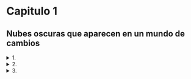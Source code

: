 # Capitulo 1
## Nubes oscuras que aparecen en un mundo de cambios

<details>
<summary>1.</summary>
"Dale también mis saludos al Lord Raikage".
El vasto océano estaba cubierto por una niebla blanca. No era especialmente buena para la visibilidad, pero las mujeres estaban acostumbradas a la niebla; veían bastante bien, incluso en estas condiciones.
Encerrada por los cuatro costados por el océano, La Tierra del Agua, una de las tierras conocidas como las cinco grandes naciones ninja, era también el hogar de la aldea de Kirigakure. Los días en que Kirigakure era conocida como la Aldea de la Niebla Sangrienta y el origen de Akatsuki quedaron en un pasado lejano. Yagura, el Cuarto Mizukage, se había ensuciado las manos con todo tipo de maldades, pero el genjutsu que se le había aplicado había sido liberado por el byakugan del difunto Ao, y con la asunción del cargo de Quinto Mizukage por parte de Terumi Mei, la situación en Kirigakure mejoraba constantemente.
Y entonces, la Cuarta Gran Guerra Ninja cambió el mundo por completo. Las cinco grandes tierras ninja, en constante disputa, habían unido sus manos y superado juntas las terribles batallas, convirtiéndose en camaradas de guerra. Incluso después de la Gran Guerra, habían trabajado juntos para superar las dificultades que surgieron para el bien del mundo. Muchas vidas habían sido sacrificadas en la guerra, y los que sobrevivieron vivieron con gran tristeza, pero las cosas ganadas también fueron grandes.
"¡Por favor, sean minuciosos en sus deberes en el entrenamiento conjunto entre Kirigakure y Kumogakure!" Chojuro —portando la gran espada gemela Hiramekarei que era la prueba de que era uno de los Siete Espadachines Ninja— llamó a los ninjas que se preparaban para zarpar.
El oleaje golpeaba el puerto. Un barco lo suficientemente grande como para transportar a un centenar de personas estaba amarrado allí, en este lugar crítico para la Tierra del Agua, rodeado por el mar como estaba el país.
Algunas personas se han quejado de la decisión de entrenar junto con otro pueblo, pero el sentimiento de amistad era bastante fuerte. El hecho de que tuvieran intercambios así con otras tierras se debía en gran parte a Uzumaki Naruto y a las muchas cosas increíbles que había logrado durante la Cuarta Gran Guerra Ninja. Su esperanza era que los ninjas se unieran para crear un mundo sin guerras.
"Este tipo de experiencias también serán buenas para el futuro de Kirigakure", comentó la Mizukage al jefe de escuadrón a cargo del grupo de entrenamiento conjunto.
"¡Sí, señora! Seremos audaces. Hecho para esta misión, ¡construiremos una base para la amistad con otras naciones!" El jefe de escuadrón respondió con sinceridad a esta esperanza de la Mizukage.
Pero ella reaccionó con un grito ahogado. "¡¿Vieja solterona?!"
Ignorando por completo el estado de alteración de la Mizukage, Chojuro le dijo al jefe de escuadrón: "El Lord Raikage es duro con él mismo y con los demás a veces. Pero es un hombre firme y valiente. Lo da todo en todo lo que hace. Además, en esta época del año, suelen llegar potentes tifones desde las islas vecinas al País del Agua, así que, por favor, no os precipitéis. Esté atento a ellos".
"¡Ja, ja! ¿Así que ahora te preocupas por los demás, hm, Chojuro? Es mejor que te dediques a pastorear gatos".
Vieja solterona, dura consigo misma y con los demás a veces... ¡¿Deshacerse de ella?!
Mientras Chojuro y los demás charlaban alegremente, la mirada de la Mizukage se volvió sombría, y un aura ominosa se levantó a su alrededor.
Al notar su silencio, Chojuro ladeó la cabeza con curiosidad y la miró. "Señora Mizukage, ¿le ocurre algo?".
Ella exhaló una larga bocanada de aire y se recompuso de sus nervios dispersos.
"Acabo de recordar cosas con Ao... Si él estuviera aquí..."
"Oh, Ao... Ojalá pudiera verme ahora también". Al parecer, Chojuro había interpretado su declaración como que quería presumir ante Ao del Chojuro ya crecido.
En lugar de corregirle, la Mizukage sonrió y acercó sus conversaciones con un "Verdaderamente".
"¡Muy bien, entonces! ¡Partimos!" llamó un ninja del barco, ahora que todos los miembros estaban a bordo; el barco abandonó lentamente el puerto.
"Las cinco grandes naciones se odiaban tanto, y ahora podemos unirnos así", murmuró Chojuro profundamente emocionado, mientras lo veían alejarse entre la niebla del mar. "Es simplemente increíble, ¿verdad?".
"Sí, realmente lo es". La Mizukage sintió algo más que esto, que cómo Chojuro dejó la transformación de este mundo cambiante a su manera. Ella era una de las shinobi que había vivido los días oscuros de Kirigakure. Había luchado, empapada en la sangre de los demás, en su propia sangre, por el bien de la aldea.
En aquella época, si se determinaba que un ninja era una carga, simplemente se le echaba a los lobos. En efecto, había sido una época en la que se sospechaba de todo, en la que se había perdido de vista para qué se vivía, en qué se creía, como si se hubiera estado en una espesa niebla. De ese ambiente habían surgido, entre otros, Momochi Zabuza, temido como un demonio; Haku, del clan Yuki, jugado por el triste destino del kekkei genkai; y Hoshigaki Kisame, que cargaba solo con la oscuridad de Kirigakure —los llamados ninjas "malvados". Sin embargo, como ninja de la misma aldea, de la misma época, la Mizukage tenía en secreto sentimientos complicados al llamarlos malvados.
Con la disminución de las tensiones entre las cinco grandes naciones y, por tanto, cada vez menos batallas, este mundo, antes centrado en la lucha, estaba cambiando desde sus cimientos.
Lo que significaba que tanto los ninjas como los ciudadanos medios también debían cambiar para adaptarse a estos nuevos tiempos. Pero no todos podían aceptarlo. Inevitablemente iba a haber gente que rechazara y despreciara la idea de este cambio, que intentara destruir este nuevo mundo.
En su lucha por deshacer la herencia negativa dejada por la anterior Mizukage y la propia historia de Kirigakure, la actual Mizukage, Mei, se encontraba con todo tipo de dificultades, por lo que sabía. El cambio no era algo sencillo.
El barco que se dirigía al País del Rayo se había convertido en una sombra en la distancia en un abrir y cerrar de ojos. La Mizukage forzó la vista para seguir la brumosa nave que desaparecía en la blanca niebla.

"Se ha nublado de repente".
La ninja de Kirigakure que vigilaba en la cubierta del barco miró al cielo. Había pasado un día desde que el barco partió del puerto del País del Agua hacia el País del Rayo. Después de atravesar la niebla blanca, habían sido bendecidos con buen tiempo, pero de repente, empezaron a acumularse nubes negras sobre ellos. El viento sopló contra sus mejillas, y el rostro tranquilo del océano comenzó a cambiar.
"Puede que se avecine una tormenta". La ninja vigilante dio un paso para ir a informar a la gente de dentro. Pero, de alguna manera, sintió que la miraban. Inconscientemente, se giró en esa dirección y vio una pequeña embarcación en el océano, en los descansos entre las olas. "¿Un barco de pesca?".
A bordo de la embarcación había varias personas vestidas como pescadores con impermeables de paja y sombreros de 'amigasa' tejidos. Pero había muchas islas de todos los tamaños en esta zona, y no pocos de sus habitantes se ganaban la vida pescando. No había necesidad de preocuparse especialmente. O eso pensaba ella, pero el barco se dirigía poco a poco hacia ellos.
"¡Oye! ¡Nos vas a golpear!", gritó en señal de advertencia, pero el barco no mostraba ningún signo de detenerse. "¡Oye!" La ninja de guardia se apartó del barco, agarró su protector de frente con el escudo de Kirigakure y lo levantó. Tal vez se desprendía de ello un alarde de que eran ninjas de Kirigakure, una arrogancia inconsciente de que los pescadores como ellos no podían hacer nada al respecto.
Una de las personas de la barca se levantó. Con el sombrero tejido profundamente sobre sus ojos. Los dedos agarrando el borde, levantándolo lentamente. La barbilla oculta, la boca, la nariz se revelaron, y entonces...
En el momento en que vio los ojos, la ninja de guardia se cayó.
"¡H—hey! ¡¿Qué pasa?!" Los ojos de los demás ninjas de la cubierta se abrieron de par en par al ver a su camarada caer repentinamente a la cubierta después de llamar a la pequeña embarcación que tenían delante. Pero antes de que ninguno de ellos pudiera correr a su lado, percibieron un aura anormal.
"¡¿Qu-Quién está ahí?!" La misteriosa persona, con el rostro cubierto por el sombrero tejido, se posó sin hacer ruido, sola, en la cubierta del barco. Por su forma de comportarse, no había duda de que se trataba de un ninja.
Al oír la conmoción, el jefe del escuadrón se acercó corriendo.
"¡Agárrenlos!"
Los ninjas de Kirigakure empezaron a tejer señales para capturar y eliminar al intruso. Estaban en el agua; dado el número de usuarios del Estilo Agua en Kirigakure, deberían haber tenido la ventaja.
Sin embargo, el intruso volvió a levantar tranquilamente el borde del sombrero.
"¡¡Qué—!!"
Jóvenes ninjas con un futuro prometedor, veteranos shinobi que habían vivido la época conocida como la Aldea de la Niebla Sangrienta y habían sobrevivido a la Cuarta Gran Guerra Ninja, todos ellos se derrumbaron en el acto, incapaces de hacer nada contra este único oponente ninja.

"Llegan tarde".
Los ninjas de Kumogakure refunfuñaron, esperando bajo la llovizna para recibir a los ninjas de Kirigakure en el puerto del País de la Luz. La hora de llegada prevista había pasado hace tiempo, y no había llegado ningún mensaje que dijera que el barco llegaría tarde.
"El Lord Raikage va a perder la cabeza si se retrasan demasiado".
Su directo y corto Raikage. Si lo hacían esperar demasiado, estallaría en cólera; bien podría hacer caer el rayo de su nombre sobre ellos.
"Tal vez el clima no esté funcionando con ellos. Al fin y al cabo, no hay ningún lugar en el océano donde resguardarse de la lluvia".
"Pero al menos podrían enviar un halcón mensajero desde el barco, ¿no? También sería más fácil para nosotros informar a las alturas, si enviaran una pequeña nota diciendo que llegan tarde".
"Es cierto, pero...".
El viento rozaba las mejillas del ninja de Kumogakure, cada vez más mojado. Tras considerar de nuevo la posibilidad de que su llegada se retrasara aún más, decidieron enviar un mensajero a Kumogakure.
"Eh, espera. ¿Es eso de ahí?".
Por fin ha aparecido un barco en el horizonte.
"Así que por fin aparecen, ¿eh?".
El barco llevaba la marca de Kirigakure; era claramente el que estaban esperando.
"Está muy tranquilo, ¿eh?".
No había nadie en la cubierta; no podían ver a ningún ninja de Kirigakure. Tal vez se habían metido en el camarote para evitar la lluvia.
A medida que el barco se acercaba, el viento y la lluvia se hacían más intensos. Casi como si trajera algo siniestro.
"¡Bienvenidos a la Tierra del Rayo!", gritó el representante de Kumogakure, cuando el barco llegó a la orilla.
No hubo respuesta desde el interior. Pensando que esto era sospechoso, los ninjas de Kumogakure se miraron entre sí.
"¡Bienvenidos!", gritó de nuevo, con la voz tensa.
Finalmente, alguien apareció desde el interior del barco. Un ninja que llevaba un sombrero tejido. Este ninja miró al representante que había llamado para dar la bienvenida al barco.
"...Oh..." El representante se tambaleó y luego se desplomó sobre el puerto resbaladizo por la lluvia.
"¡¿Qu-Qué ocurre?!". Los ninjas de Kumogakure estaban desconcertados por este repentino acontecimiento.
El ninja del sombrero bajó de un salto del barco y arrojó el sombrero, revelando lo que había estado oculto bajo él.
"¡¿Es-Esos ojos?!"
Los ojos carmesí brillaban inquietantemente bajo la lluvia. Ni uno solo de los ninjas de Kumogakure se libró de quedar atrapado en su brillo.
"Mierda, jutsu ocular..."
Nada más ver ese brillo rojo, los ninjas de Kumogakure perdieron todas sus fuerzas y cayeron al suelo.
"Eso fue maravilloso". Los compañeros de Ojos Rojos bajaron de un salto de la nave tras ver cómo se desarrollaba la escena.
"Metedlos en la nave", ordenó Ojos Rojos, y los demás ninjas asintieron.
Los ninjas de Kirigakure ya estaban dentro del barco, gordos de espaldas, sin mover ni un músculo.
Mientras los demás arrastraban a los shinobi de Kumogakure, Ojos Rojos recogió el sombrero tejido y se lo volvió a poner. El tiempo se volvía cada vez más duro, y las nubes negras, agitadas por el viento, se retorcían como una serpiente gigante.
"¡Los tenemos a todos!", gritó un ninja, y Ojos Rojos saltó de nuevo al barco.
Un rayo atravesó un cielo que retumbaba con truenos.
"Lo teñiremos todo de rojo".
No permitiré esta paz.
</details>

<details>
<summary>2.</summary>
El bosque era espeso. La hiedra se enroscaba alrededor de los gruesos troncos, hasta las raíces de los árboles musgosos, borrando la frontera entre el árbol y la tierra. Este árbol en particular, que extendía sus ramas hacia el cielo, buscando la luz del sol, tenía cientos de años. Pero más allá había jóvenes brotes que aún no habían crecido.
Alguien miraba todo desde arriba. El ojo izquierdo, que apenas asomaba entre el pelo que colgaba de su cara, era el Rinnegan supremo. A primera vista, el derecho parecía un ojo normal, pero albergaba el Sharingan, el kekkei genkai del clan Uchiha. El nombre del hombre era Uchiha Sasuke.
En la cima del enorme árbol, Sasuke contemplaba la vista en todas las direcciones. Había superado la Cuarta Gran Guerra Ninja y había vuelto a ser un shinobi de Konoha.
Sin embargo, en lugar de decir en la aldea, había emprendido un viaje.
Quiero saber cómo es este mundo ninja, —cómo me parece el mundo ahora.
Había estado viajando durante varios años, y había visto cosas que probablemente no habría notado cuando estaba sumido en la oscuridad. También había habido momentos en los que recordaba con dulzura el pasado del que había intentado liberarse. Hubo momentos en los que recordó a sus amigos. Vio con sus propios ojos las cicatrices de la guerra; tocó la tristeza de la gente, y sintió la inutilidad de la venganza.
En el pasado, Sasuke había soportado el dolor y el sufrimiento de que le arrebataran su familia y su clan con la poderosa medicina de la venganza. Pero en la profundidad de esa oscuridad, se había confundido sobre el camino a seguir. Había perdido de vista lo que era importante. Había tardado mucho tiempo en ser capaz de entender y aceptar eso, pero Sasuke lo sentía realmente ahora.
También sintió los cambios en el mundo. Los cinco Kage habían actuado para hacer desaparecer las grandes guerras y mantener la paz y el orden. Antes, el poder de los ninja se utilizaba para proteger a sus propios países, y para invadir y atacar a otras naciones. Ahora, se utilizaba para desarrollar equipos que no requerían chakra para transmitir información al instante, para mantener instalaciones médicas, para comunicarse activamente con otras naciones y para mejorar los sistemas de distribución, entre otras cosas. El mundo estaba entrando en una nueva era de crecimiento.
Por eso no podía pasar por alto un asunto en particular.
Otsutsuki Kaguya.
La mujer que había tomado en su boca el fruto del Árbol Divino —que se decía prohibido— ganó chakra, y trajo la calma a un mundo turbulento. Pero había sido consumida por el inmenso poder, y tras un tiempo en el que se desbocó, sus propios hijos, Hamura y Hagoromo, la habían sellado.
La mismísima Kaguya había vuelto a este mundo, y Sasuke, junto con sus compañeros del Equipo 7 y Uchiha Obito, la había sellado una vez más. Una vez que la amenaza que había sacudido al mundo había pasado, la gente se regocijó, pero algo en ello molestó a Sasuke.
Gracias a las maniobras secretas de Zetsu Negro para traerla de vuelta, Kaguya vinculó a las personas sobre las que lanzó el Tsukiyomi Infinito a las raíces del Árbol Divino, transformándolas durante muchos años en sus soldados personales. El resultado final fue el ejército de Zetsu Blanco.
Anteriormente conocida como la Diosa Conejo, Kaguya cambió de alguna manera después de haber liberado al mundo del conflicto, por lo que la gente conectada al Árbol Divino también vino después de la paz que ella trajo. ¿Por qué, en un mundo en el que se suponía que la lucha había terminado, había necesidad de utilizar el Tsukiyomi Infinito en la gente y convertirla en soldados? Para jugar cruelmente con los que tenían poder, para controlar a los seres humanos con el miedo; se le ocurrieron varias razones, pero Sasuke no veía una respuesta clara.
Perseguía los rastros que había dejado Kaguya para despejar sus dudas, pero su oponente era el progenitor del chakra. Puede que Sasuke tuviera el Rinnegan, pero seguir su rastro no era nada fácil.
"¿Mm?" Sintiendo un aura, miró hacia el suroeste.
Cuando entrecerró los ojos, pudo ver algo que volaba en su dirección. A primera vista, era un pequeño pájaro que agitaba sus alas, pero en ese pájaro no circulaba sangre, sino tinta y texto que cobraba vida gracias al chakra.
Sasuke sacó rápidamente un pergamino, y el pájaro voló hacia él como si le hubieran llamado. El Arte de la Imitación de Bestias de Konoha del ninja Sai.
La figura del pájaro desapareció, y en su lugar se extendió un texto en el pergamino abierto.
Pensando que necesitaba tener una visión más diversa del mundo para conocer a Kaguya, Sasuke había empezado recientemente a comunicarse deliberadamente con Konoha con más frecuencia, pidiéndoles que le enviaran información sobre el estado de la aldea y del mundo.
Dirigió su mirada a las palabras de la página, pensando que se trataba de una de esas misivas, pero su ceño se frunció ante el contenido.
"Esto..."
Era un mensaje del actual Hokage, Hatake Kakashi.
Al parecer, un gran número de ninjas de Kirigakure y Kumogakure ha desaparecido repentinamente. No había señales de lucha, y la información era limitada, por lo que el Hokage le pedía que se pusiera en contacto con Konoha si encontraba algo sospechoso que pudiera estar relacionado con el incidente.
"¿Más de un centenar de ninjas desaparecen de repente?"
Si había una persona detrás, era posible que fuera un usuario de genjutsu. En ese caso, lo mejor sería que Sasuke, con su jutsu ocular superior, respondiera. Si usaba el Sharingan, podría ser capaz de ver lo que otros ninjas no podían.
En la cima del árbol al que se había subido para comprobar su dirección, Sasuke miró una vez más a su alrededor con esos ojos. Varias nubes de humo blanco se elevaban en el aire más allá del bosque en el que estaba encaramado. Sin embargo, no era de los incendios. Era vapor. Estaba así de cerca de Yugakure, una aldea en la que brotaban manantiales de agua caliente de la tierra, a menudo utilizados como balneario. Estaba en la Tierra del Vapor, que no estaba lejos de la Tierra del Rayo, y los barcos siempre partían de allí hacia la Tierra del Agua.
"Tal vez me dirija a la Tierra del Rayo, entonces". Dado que podía llegar a ella por una ruta terrestre, Sasuke puso primero su mirada en el País del Rayo, y se dejó caer en el bosque.

Hasta que, en torno a la puesta de sol, Sasuke avanzó en silencio, sin descansar, corriendo a través de un matorral de bambú. Era difícil saltar a través del flexible y elástico bambú como lo hacía con los árboles. Mientras se movía por un terreno plagado de hojas de bambú para salir rápidamente de la arboleda, Sasuke pensó en la situación.
Todavía estaba en el País del Vapor. Quería estar en la vecina Tierra de la Escarcha para cuando cambiara la fecha, y luego en la Tierra del Rayo y la aldea de Kumogakure al día siguiente.
De repente, un pequeño asentamiento apareció en su campo de visión. Era el tipo de aldea rural que se vería en cualquier lugar, pero inconscientemente se detuvo.
No había ni una sola luz en el pueblo.
Aunque el sol se había puesto, era demasiado pronto para que todos se hubieran ido a dormir. Además, acababa de enterarse de la desaparición de un gran número de ninjas.
Sasuke cerró los ojos un momento y concentró su poder en el ojo derecho. Cuando abrió los párpados, el ojo se tiñó de rojo, con tres marcas 'tomoe' visibles en él. Saringan.
Miró la aldea con ese ojo. En efecto, había gente dentro de las casas, que aprovechaban ampliamente el bambú circundante en su construcción. Pero todos ellos estaban como conteniendo la respiración. Casi como si tuvieran miedo de algo.
Con la curiosidad despertada, Sasuke dio un paso hacia la aldea.
"¡Así que te muestras! ¡Has caído Trueno Oscuro!"
Alguien saltó con mucha fuerza de debajo de las hojas de bambú.
Sasuke miró en esa dirección para encontrar a un anciano calvo, todo piel y huesos, que cargaba contra él, con una lanza de bambú en la mano. Sus movimientos no eran rápidos, y no era fuerte; parecía ser una persona normal sin ninguna relación con las artes ninja.
Sasuke saltó hacia atrás y esquivó ligeramente. Pero en el lugar donde aterrizó, sintió chakra detrás de él.
"Liberación de agua: ¡Barrera de lluvia!" La voz aguda de una joven sonó, y un sinnúmero de pequeñas bolitas de agua, como el azúcar glas de un pastel dulce, volaron hacia él.
Sasuke hizo señales, tomó aire y se llevó un dedo a la boca. "Estilo Fuego: ¡Técnica de la Gran Bola de Fuego!"
El Estilo Fuego era la especialidad de los Uchihas. Las llamas que liberó envolvieron las bolitas de agua de su oponente, evaporándolas al instante.
"¡¿Qué?! ¡¿El Estilo Agua puede ser hecho por el Estilo Fuego?!" gritó su oponente, al ver que su propia técnica desaparecía sin llegar a tocar a Sasuke. Miró hacia allí y vio a una chica bajita con cara de niña de pie.
"¡Chino, vuelve!" Ahora apareció un hombre musculoso, como para empujar a la niña "Chino" hacia atrás. Con el kunai preparado, se lo lanzó a Sasuke, con la punta apuntando directamente a su corazón.
Se clavó en el bambú detrás de él. ¡Rrrrrip! La hierba de gran tamaño explotó hacia atrás.
"El viento está cambiando la naturaleza, ¿no?" Sasuke observó. El kunai, envuelto en chakra de viento, había expandido el aire dentro del nodo del bambú y lo había roto.
"¡Eh! Jóvenes, ¡¿en qué andáis?! Date prisa y derríbalo!", gritó el anciano.
"¡¿Qué?! ¡Nadie me dijo que era tan fuerte!" Chino frunció el ceño y miró fijamente a Sasuke. Y entonces jadeó y le señaló el ojo. "¡No! ¡De ninguna manera! ¡Mira, Nowaki! Ese ojo... ¡el Saringan!"
Una mirada de sorpresa se levantó en el rostro del hombre grande, quien aparentemente era Nowaki. "¿Es eso real?"
¡Escuchad, mocosos sin carácter! Si os ponéis así, ¡lo haré yo! ¡Trueno Oscuro, me vengaré de mi hija!" Agarrando su lanza de bambú, el anciano cargó una vez más.
Sasuke no tuvo la oportunidad de preguntar siquiera qué estaba pasando; en cualquier caso, no tenía otra opción. "¡Hah!" Exhaló un fuerte aliento, y tomó su espada en la mano.
"¡Muereeeeeee!" El anciano empujó la lanza de bambú hacia delante.
Sasuke cortó fácilmente el extremo de la misma. Con una velocidad increíble, cortó la lanza en finas rondas hasta la mano del anciano, antes de llevar la punta de su espada hasta la tráquea del anciano. Sasuke presionó la hoja contra su garganta, como para que notara la sensación de frío de la espada.
"Ee, eeep". El bambú, cortado en una sola articulación, cayó de la mano del anciano. Gotas de sudor aparecieron en su piel seca y cayeron al suelo.
"¡Ah, ah e—espera, hermano! ¡Jefe! ¡Guapo! ¡Varonil! ¡No mates al viejo!" Presa del pánico, Chino se acercó a Sasuke como para calmarlo.
Al no responder a esto, Sasuke le dijo al viejo: "Tienes la peor idea".
"Ja, ja...".
"No conozco a este Trueno Oscuro".
"Eee, eee..." Las palabras de Sasuke no parecían llegar a los oídos del anciano, que seguía respirando con dificultad, temblando de miedo.
Así no llegarían a ninguna parte.
Sasuke alejó la hoja de su espada lo más mínimo de la garganta del anciano. "No soy Trueno Oscuro".
"¿Qué?"
"Es la primera vez que escucho ese nombre". Sasuke bajó su espada, y el anciano se derrumbó de rodillas en el acto.
Mientras tanto, Chino y Nowaki se miraron.
"¡Iou! ¡Dice que es un error!" gritó Chino.
Pero el viejo de Iou gimió: "¡Cállate! ¡Este no es el momento para eso! Mi corazón, ¡ah! ¡Me dueeeele el corazón!" Liberado del terror a la muerte, el cuerpo de Iou respondió con intensas palpitaciones. Apretó una mano contra su pecho y aspiró aire desesperadamente.
"Lo siento. Fue un terrible error el que cometimos".
A diferencia de Iou, Nowaki parecía sinceramente arrepentido.
"Aunque siento que hubiéramos sido nosotros los que hubiéramos muerto si la lucha continuaba, lo siento", añadió Chino, dando una palmada con ambas manos en un gesto de contrición. "¡Vamos, Iou!".
¡Pide perdón tú también!
Aún en el suelo, Iou volvió la cara. "¡Hmph! ¡La culpa es suya por venir a través de Takeno en un momento como éste!", maldijo.
"¡Oooh, maldito viejo!"
"¡¿Qué has dicho?!" Espoleado por las palabras de Chino, Iou trató de levantarse, pero rápidamente volvió a sentarse con fuerza. Al parecer, también se había echado la espalda. Golpeó el suelo con rabia. "¡Ngh! ¡Y yo que creía que hoy íbamos a arreglar las cosas con la banda del Trueno Oscuro!".
"¿Exactamente qué es esa banda del Trueno Oscuro?" Iou había dicho que iba a vengarse de su hija. No había duda de que algo estaba pasando aquí.
"Um, esa historia es larga. ...Iou, vamos a casa por ahora. Tenemos que explicarle las cosas al hombre de aquí".
Como un niño obstinado, Iou volvió la cara. Chino refunfuñó un exasperado "Vamossssss", y luego le hizo una señal a Nowaki con los ojos.
"Vamos a volver ahora, Iou". Nowaki levantó a Iou del suelo.
"¡Hngh!", gritó el anciano.
Nowaki comenzó a caminar hacia la aldea, y Chino la siguió, con las manos unidas detrás de la cabeza. Sasuke les miraba a la espalda; Chino le devolvía la mirada para instarle a seguir. "¡Deprisa!"
"Esto parece que va a ser una molestia", murmuró Sasuke mientras se movía para seguir a los tres. Pero entonces sintió que le miraban y se giró.
Sasuke observó la escena, pero sólo había el bosque de bambú que se extendía ante sus ojos. Estaba tranquilo, no había señales de ninguna bestia.
"Hermano, ¿qué ocurre?" gritó Chino, preocupado.
Sasuke observó la espesura de bambú una vez más antes de seguirla.

Lo llevaron a la casa de Iou. Al parecer, Iou era el alcalde de este Takeno, y su casa era notablemente grande. Dentro había todo tipo de artículos hechos de bambú, desde accesorios de uso cotidiano hasta juguetes para niños.
"Así que, al parecer, Takeno vende estas artesanías de bambú para ganarse la vida". Chino le mostró a Sasuke las cestas de mimbre de bambú, los pinchos y las cañas de pescar, entre otros artículos que había a un lado.
"¡No vayas a tocar las cosas!" Iou le arrebató un pincho con un gruñido, pero Chino no se inmutó lo más mínimo; cogió una libélula de bambú y la hizo volar por la habitación. Por desgracia, parecía que iba a aterrizar encima de la cabeza de Sasuke, pero la atrapó antes de que lo hiciera, y la sostuvo frente a él.
"Supongo que venden todo esto en Yugakure. Allí hay muchos turistas", señaló Chino. "Pero los precios son muy bajos, así que apenas ganan nada con ellos".
"¡Silencio, tú!" rugió Iou al instante.
Yugakure era la rara aldea ninja que también era un destino turístico. Y a juzgar por las cestas apiladas y el gran número de pinchos en la zona de trabajo, parecía que sí había demanda de los artículos, pero al parecer la vida seguía siendo dura en esta aldea.
"En realidad, Nowaki y yo actuamos en Yugakure un poco antes".
"¿Actuar?" Sasuke enarcó una ceja.
"Somos unos shinobis de poca monta, artistas ambulantes. Hicimos un poco de dinero en esa ciudad onsen. Allí sí que se puede limpiar en entretenimiento". Chino exhaló, y las burbujas de jabón aparecieron, una tras otra. Para un shinobi, no era un gran truco, pero probablemente fue bien recibido por la gente común.
"Entonces, nos dirigíamos a otra zona cuando pasamos por Takeno, ¿vale? Nos detuvimos en la tienda para comprar comida, y este anciano se aferró a nosotros. Nos rogó que le ayudáramos a vengarse, y luego lloró sobre nosotros".
Por fin estaban entrando en materia. Como si estuviera obligado por la historia de Chino, Iou gritó: "¡Todo es por culpa de Trueno Oscuro! Son una organización malvada, desalmada y sin corazón. Vienen a por aldeas pequeñas y las saquean. Matan a la gente por deporte. Hace unos meses, vinieron a por el pueblo en el que se casó mi hija... ¡y mataron a todos!".
Así que por eso hablaba de venganza.
Tal vez recordando a su hija, las lágrimas brotaron en los ojos de Iou. "No fuimos bendecidos con hijos, y después de envejecer, por fin, ¡mi dulce niña! Se casó la primavera pasada. ¡Iba a tener un bebé pronto!".
Aparentemente incapaz de expresar sus sentimientos con palabras, Iou apretó los dientes como si intentara contener las lágrimas.
"Dijo que habían matado a su hija y que su mujer había enfermado por el impacto y había muerto", terminó Chino.
La tragedia engendra la tragedia, y ahora sólo quedaba Iou. Era una situación terrible; no era de extrañar que se viera impulsado a la venganza.
Habiendo escuchado en silencio hasta ahora, Nowaki miró con lástima a Iou. "Al parecer, la gente de esta zona teme a este Trueno Oscuro y vive su vida con temor. Mira las ventanas".
Cuando Sasuke hizo lo que se le había ordenado, vio que de las ventanas colgaban cortinas opacas para que no se filtrara la luz. Los habitantes de las otras casas probablemente tenían la misma configuración.
Así que por eso habían estado al acecho, e intentaron acabar con el grupo de Trueno Oscuro.
"¡Ahora, tú! Eres fuerte, ¿verdad? ¡Por favor! ¡Ayúdame!" Iou se limpió toscamente los ojos con el dorso de la mano mientras pedía ayuda a Sasuke, casi lanzándose hacia delante.
"¿Qué? ¿No es eso demasiado egoísta?" Chino sonaba exasperado.
"¡Cállate!" Le rugió Iou, y siguió sin pausa. "¡Me disculpo por lo de antes!" Bajó la cabeza en una profunda reverencia, y luego no se movió para volver a subirla. ¿Pensaba seguir haciendo la reverencia hasta que Sasuke dijera que sí?
Incapaz de quedarse de brazos cruzados, Nowaki bajó la voz y dijo: "No estoy con Iou ni nada por el estilo, pero, al parecer, el líder de este grupo del Trueno Oscuro está diciendo que su maestro es Uchiha Sasuke. Y lo está transmitiendo al mundo".
"¿Qué ha dicho?" Sasuke arrugó inconscientemente la frente ante la repentina aparición de su propio nombre en la conversación.
"Eres tú, ¿verdad? Uchiha Sasuke. Supongo que realmente te admira o algo así".
A diferencia de Iou, Chino y Nowaki entendían de ninjas. Y eran artistas ambulantes. Tenían información mientras viajaban por el mundo. Precisamente por eso, habían adivinado enseguida quién era, una vez que vieron su Sharingan.
Sasuke nunca había oído que nadie se llamara Trueno Oscuro. Naturalmente, le molestaba que alguien utilizara su nombre como le viniera en gana, pero más que eso, el hecho de que la gente que hacía el mal en el mundo lo respetara abiertamente, disparó una sombra de pesadumbre en su corazón. La sombra era oscura y pesada.
"Eso es todo, entonces", murmuró Sasuke, lentamente. Ahora que su nombre había salido a relucir, no podía decir que no tenía nada que ver con él.
Y era un hecho que el grupo del Trueno Oscuro era violento, con muchas víctimas, y esta aldea estaba expuesta a ese terror.
La desaparición de un gran número de ninjas también le preocupaba, pero no podía alejarse exactamente de esta aldea. La razón por la que Sasuke estaba en este viaje era también para expiar al mundo, después de todo.
"¿Eh? ¿Vas a ayudar?" Al parecer, Chino no creía que Sasuke fuera a ayudarles. Lo miró con los ojos muy abiertos. "Me imaginé que dirías 'no es mi problema', o 'arregladlo vosotros mismos', y luego darías la vuelta a la mesa antes de irte".
En primer lugar, él nunca voltearía una mesa, pero el antiguo Sasuke probablemente sí habría dicho eso. Para empezar, el antiguo él habría pasado rápidamente por esta aldea, y se habría dirigido directamente al País del Rayo.
"¡Así que lo harás! ¡Eres el hombre que creí que eras!" Iou levantó la cabeza y una amplia sonrisa se dibujó en su rostro. El cambio en su actitud fue un latigazo.
Ver a Iou así me hizo recordar a otra persona. Tazuna, el constructor de puentes del País de las Olas. Tazuna había luchado contra varios obstáculos para construir su puente, y tenía la misma audacia y actitud de cambio rápido. Quizá fuera una característica especial de esta generación.
Pero los caminos que los dos hombres habían recorrido eran exactamente opuestos. Incluso después de que su ser querido hubiera sido asesinado, Tazuna arriesgó su vida para luchar por el futuro de la tierra, mientras que Iou se dejó llevar por el odio para ver el poder de la venganza.
"En cualquier caso, es suficiente por hoy, ¿no? No parece que el Grupo del Trueno Oscuro vaya a aparecer. Descansemos". Chino hizo un alarde de bostezar enormemente.
"Ya lo creo. Aquí hay habitaciones. Usadlas si queréis. ...Y si vienen, cuento con vosotros", dijo Iou, como para dejar claro el punto. Sus ojos mostraban que estaba seguro de que esta aldea iba a ser atacada. Y en el fondo de esos ojos había una oscuridad que buscaba el castigo para Trueno Oscuro por haber matado a su hija.
Aunque Sasuke ayudara a resolver este incidente, no tenía intención de echar una mano a la venganza. Aunque probablemente Iou no aceptaría eso. En lugar de responder al anciano, Sasuke se dirigió a la habitación que le habían asignado.

"¿Eh? Dígalo una vez más".
Una pequeña aldea anida en las montañas. Pero ya no había aldeanos en ella. Casas destruidas, gente cruelmente obligada a exhalar su último aliento. Sólo las bestias que captaban el olor de la sangre estaban vivas.
En el interior de una casa en ruinas, el hombre que se sentaba en la mesa y lanzaba una pelota contra la pared levantó las comisuras de la boca ante las palabras de su subordinado. Pelo morado azulado atado con soltura, labios pálidos. Sólo sus ojos brillaban y resplandecían.
"¡Sí, señor! No mucho después de la puesta de sol, cuando fuimos a explorar Takeno, ¡había un hombre usando el Sharingan! Señor Karyu, lo más probable es que fuera ¡Uchiha Sasuke!".
La bola golpeó la pared y rebotó en el suelo empapado de sangre junto a un cadáver, y luego volvió a la mano del hombre —de Karyu—.
"Uchiha Sasuke. El único superviviente del orgulloso clan Uchiha. Así que está en Takeno..." Karyu rió suavemente y bajó de un salto de la mesa antes de lanzar la pelota contra la pared una vez más.
¡Thuk! Hubo una fuerte explosión, y el subordinado se tapó involuntariamente los oídos y cerró los ojos. Cuando los abrió de nuevo, había un gran agujero en la pared, y Karyu lo había atravesado y había salido al exterior.
Mirando a la luna oculta entre las nubes, Karyu extendió las manos. "El maestro de mi corazón, el hombre que mostró al mundo la maravilla del kekkei genkai, Uchiha Sasuke... ¡que tuviera la oportunidad de matarlo!" Una expresión de deleite apareció en su rostro, y gritó a sus subordinados en espera: "¡Todos, a trabajar! El momento justo para Takeno... ¡hacedlo pedazos!"
</details>

<details>
<summary>3.</summary>
Las enormes puertas de A-un que conectaban la aldea con el mundo exterior estaban ahora cerradas, como si quisieran huir de la oscuridad de la noche; el enorme muro de roca con los rostros de las seis generaciones de Hokage tallados en él estaba silenciosamente iluminado por la luz de la luna que se colaba entre las nubes.
Antigua incluso entre las aldeas ninja, la Tierra del Fuego es Konohagakure. Esta aldea, que en su día sufrió daños catastróficos a causa de Pain de Akatsuki, ahora brillaba aún más que en el pasado, y la población, que descendió durante la Cuarta Gran Guerra Ninja, se estaba recuperando poco a poco.
Todo parecía ir bien, pero cada época tenía inevitablemente sus pruebas.
"Hmm. Esto es realmente difícil"
La oficina del Hokage.
Mirando las cartas que habían llegado de Kirigakure y Kumogakure, el sexto Hokage, Kakashi, suspiró. Los shinobi desaparecidos eran manos maestras. Y con los ninja de Kirigakure, un centenar de shinobi habían desaparecido de golpe, junto con un barco.
Según Kumogakure, alguien que había visto el barco de Kirigakure en el océano, cerca del puerto del País del Rayo. En cuyo caso, era posible que el barco hubiera atracado en algún momento en el puerto del País del Rayo. ¿Así que tal vez los ninjas de Kumogakure habían subido al barco y se habían ido con ellos a algún lugar?
Pero no iba a servir de nada si realmente habían huido a través del océano. No dejarían ninguna huella ni olor; en el ancho océano, incluso los perros ninja que Kakashi podía convocar, todos ellos excelentes rastreadores, tendrían dificultades para encontrar a los ninjas desaparecidos. Sin duda, Kirigakure y Kumogakure no sabían qué hacer.
Si esto fuera el pasado, los detalles de este incidente se habrían detenido en las fronteras, pero las cartas en busca de información se habían enviado a Konohagakure, Iwagakure y Sunagakure —aldeas ninja de las cinco grandes tierras— y ahora la información parecía extenderse aún más. Aunque se trataba de un problema de otra aldea, no era un problema ajeno.
Cuando llegó la información, Kakashi la transmitió inmediatamente a los ninjas de Konoha. Y a Sasuke, que estaba viajando por el mundo. Kakashi sospechaba que el genjutsu estaba involucrado.
Aunque ni Kumogakure ni Kirigakure tenían teorías específicas, probablemente pensaban lo mismo. Y tenía que ser un genjutsu desconocido. Esa era la única conclusión a la que podía llegar cuando pensaba en el hecho de que tantos ninjas habían sido incapaces de enfrentarse a él. Probablemente Sasuke pensó lo mismo después de leer la carta de Kakashi.
Sasuke había partido en su viaje de información y expiación, diciendo que algo le molestaba. A diferencia de los ninjas de la aldea, él tenía cierto margen de maniobra. Y más que nada, tenía el Sharingan y el Rinnegan. Cosas que otros ninjas no podían saber podrían ser vistas con sus ojos.
"Sexto".
Oyó que llamaban a la puerta de su despacho. Al identificar la voz como la de Shizune, antigua alumna de la Hokage Tsunade, gritó: "Sí, pase". Ella tuvo la amabilidad de ser también su asistente.
La puerta estaba ligeramente entreabierta; Shizune asomó la cara con una expresión de preocupación. "Disculpe, Sai dice que tiene un informe", le informó.
Le había pedido a Sai que se pusiera en contacto con Sasuke. Así que probablemente era un informe de que su mensaje le había llegado.
Shizune parecía preocupada, pero Kakashi dijo: "Claro, hazle pasar".
"Muy bien, entonces". Shizune abrió la puerta y miró por encima del hombro. "Disculpe".
"¡Hola!" Sai entró con su habitual y algo engreída sonrisa en la cara. Detrás de él estaba Haruno Sakura, con cara de disculpa. Un signo de interrogación surgió en la mente de Kakashi.
Detrás de Sakura, una persona más entró en la habitación. "¡Oye!" ¡Maestro Kakashi!" Haciendo el papel de tonto con una sonrisa alegre sin límites estaba el hombre que había salvado al mundo en la última Gran Guerra, Uzumaki Naruto.
Sai era una cosa. ¿Por qué estaban Naruto y Sakura aquí?
"Por supuesto que también serías tú".
Naruto juntó las manos detrás de la cabeza y carcajeó. "Sai dijo que iba a venir a verte, así que me he unido".
Sin el menor reparo.
"¿Tú también, Sakura?"
"Estaba buscando algo con Shizune".
Así que cuando Sai y Naruto le pidieron a Shizune una reunión con el Hokage, se habían fijado en Sakura y la invitaron, entonces.
"En fin. ¿Qué tal si le doy tu informe, Sai?"
"Bien. Mi mensajero llegó a salvo a Sasuke el otro día".
"El pájaro de la Bestia de los Dibujos animados voló hacia el noreste, ¿hm? En cuyo caso, a juzgar por el número de días, está cerca de Yugakure o Shimogakure, ¿quizás?"
Al oír esto, Sakura dejó escapar un suspiro de alivio. Sasuke seguía vivo en alguna parte. Se sintió más tranquila, sólo con saber eso.
"Entonces como, maestro Kakashi, ¿algún progreso en las desapariciones?" Naruto soltó las manos detrás de su cabeza y miró la carta en las manos de Kakashi. Era una época inteligente.
"Aparentemente, no hay pruebas ni nada".
"Sexto, hay algo que nos preocupa de este incidente", dijo Shizune.
Sakura asintió y se adelantó. "Parece que también estamos viendo que faltan ninjas en Konoha".
"¿Qué?" Kakashi comenzó a levantarse de su postura sentada.
"No es a la misma escala que en Kirigakure o Kumogakure, pero hubo varios casos hace unos tres meses. También podría haber otros que simplemente no se hicieron públicos".
Incluso ahora, tenían muchas misiones peligrosas, y a veces, los ninjas desaparecían. Y como tenían un contacto más frecuente que antes con otras regiones, había más gente entrando y saliendo. Así que esto no era una ocurrencia especial, rara —pero algo le molestaba a Kakashi al respecto, también.
"¿Por qué estabas investigando algo así, Sakura?"
Sakura estaba muy ocupada como ninja médico, y el hecho de que estuviera investigando algo de esta naturaleza era un poco inesperado. Ante su pregunta, su mirada se congeló ligeramente.
"Un habitual de la tienda de la familia de Ino se fue de viaje y desapareció. Ino dijo que no era el tipo de persona que desaparece de repente, y cuando me enteré de este caso, me acordé inmediatamente de él".
Yamanaka Ino era una ninja femenina, rival y mejor amiga de Sakura. Su familia tenía una floristería, donde Ino también trabajaba de vez en cuando. La visión de Ino preocupada por un cliente habitual probablemente se había quedado grabada en la mente de Sakura.
"Pensé en decírtelo una vez que supiera más detalles".
Dado que se trataba de Sakura, no cabía duda de que había planeado decírselo una vez que hubiera investigado lo suficiente para estar segura.
"Oh, gracias. Yo también le echaré un ojo".
Aunque se creía que la persona de arriba tenía toda la información, en realidad no la tenía. Para bien o para mal, la gente tamizaba la información, decidiendo qué valía la pena contar al Hokage y qué no, por lo que mucha información nunca llegaba a sus oídos. Por eso era vital para él escuchar las opiniones de la gente que conocía así.
Menos mal que la historia de Sakura me llegó en el momento justo, pensó Kakashi mientras dirigía su mirada a Naruto, quien había traído a Sakura para empezar. Fue en ese momento...
"¡Sexto! Hay un invasor en la aldea!" Un ninja del equipo de barrera apareció de repente en el despacho del Hokage. La tensión recorrió la sala.
"¿Han tocado la barrera?"
Una barrera esférica había sido colocada alrededor de la aldea de Konohagakure, desde el suelo hasta el cielo. Después del ataque de Akatsuki, habían puesto una barrera aún más poderosa.
"Ellos... ya están dentro de la barrera, hasta la puerta de A-un..."
"¡¿Qué?!"
"Los ninjas del equipo de la barrera están en este momento en su wa—"
El final de la palabra no salió.
¡Boom! Oyeron un sonido como el de una explosión procedente de algún lugar. Kakashi y los demás abrieron las ventanas de su despacho y miraron al exterior.
"Maestro Kakashi, llamas..." Un incendio se había desatado en la dirección que señalaba Sakura, cerca de las puertas de A-un, quizás un efecto de la explosión.
"¡Maestro Kakashi! Iremos a comprobarlo ahora mismo!" Dijo Naruto.
Sai abrió rápidamente un pergamino que colgaba de su cadera y envió su pincel a toda velocidad por él. La tinta dibujó un gran pájaro con las alas desplegadas. "¡Ninjutsu! Arte de la imitación de bestias de dibujos animados".
El pájaro salió volando del pergamino como si hubiera nacido y extendió sus grandes alas fuera de la ventana. Agitándolas, el pájaro permitió primero que Sai saltara sobre ellas; luego, Naruto y Sakura siguieron su ejemplo.
"Hazlo", dijo Kakashi, escuetamente.
Naruto asintió, y los tres salieron volando en dirección a las llamas que lamían el aire.
"¡Sexto, yo iré a dar la orden para las actividades de extinción de incendios!"
dijo Shizune, y Kakashi asintió en su dirección antes de dar la orden de reunir información en todas las áreas. Miró las cartas de Kirigakure y Kumogakure que estaban sobre su escritorio.
"¿Qué está pasando aquí exactamente...?"

A lomos del enorme pájaro de la Bestia de Caricatura que Sai había dibujado, Naruto y los demás se apresuraron en dirección a las puertas y al fuego cercano. Pero cuando estaban a mitad de camino, Sai chocó contra los tejados de los edificios.
"¡Sai, qué está pasando!" Gritó Naruto sorprendido, cuando vio una célula de tres personas delante de ellos corriendo por los tejados hacia la puerta A-un. "¡Oh! ¿Shikamaru?"
Sakura se inclinó hacia adelante y miró hacia abajo. "¡Ino y Choji también! Sai, ¡no puedo creer que te hayas fijado en ellos!"
Al parecer, el grupo de Ino-Shika-Cho también había escuchado a Naruto y Sakura.
"¿También se dirigen a la puerta A-un?" Gritó Shikamaru, mirando hacia atrás.
"¡Sigue!" gritó Sai.
Los tres saltaron al enorme pájaro, y aunque éste se tambaleó y estuvo a punto de estrellarse contra un edificio en el instante en que Choji estaba a bordo, Sai consiguió que volvieran a volar alto inmediatamente.
Naruto y los demás miraron una vez más a los tres recién llegados. Shikamaru, Ino y Choji eran amigos de la infancia, y anteriormente se habían unido en una célula de tres personas a las órdenes de Sarutobi Asuma. Sin embargo, ahora cada uno tenía su propio puesto, y ya no solían trabajar en equipo.
"Ino y su madre nos lo pidieron, así que hemos estado persiguiendo rastros del cliente habitual de la floristería", explicó Shikamaru, recordando a Naruto la investigación de Sakura y lo que le había informado a Kakashi.
"¿Habéis encontrado alguna pista?", preguntó.
"Encontramos la posada que probablemente fue el último lugar donde se hospedó", respondió Shikamaru. "La dueña de allí dijo que estaba de regreso a Konoha después de un tratamiento de aguas termales".
Eso significaba que este cliente no había planeado desaparecer.
"Entonces, algo pasó en su camino a casa", comentó Naruto.
Ino asintió con firmeza. "Por cierto, se llama Tadaichi. Perdió a su esposa muy joven. Es el tipo de persona que compraba flores en nuestra tienda y se las ofrecía a su mujer siempre que tenía tiempo.
Solía ser activo en el Anbu, pero ahora está bastante entrado en años. Se retiró como ninja este año, y cuando vino a despedirse, nos dijo que iba a recorrer los lugares donde pasaba el tiempo con su mujer". Había sido un cliente habitual desde que Ino era pequeña, así que le tenía cariño, como era de esperar.
"Mira. Está todo el asunto de Kiri y Kumo ahora mismo, ¿verdad? Nos preocupa que se haya visto arrastrado a todo eso", intervino Akimichi Choji. "También están investigando en Kumogakure, pero estaba lloviendo en ese momento, por lo que el olor se ha lavado.
Es difícil encontrar rastros de él". Choji estaba en contacto con Karui, una ninja de Kumogakure, por lo que podía obtener información independiente.
"En cualquier caso, antes de todo eso, tenemos que hacer algo con esta situación", dijo Shikamaru, poniendo fin a aquella conversación. Miró hacia la puerta de A-un. Dentro de las puertas, que estaban cerradas por la noche, las llamas lamían el aire dentro de Konohagakure.
"Shikamaru, acabamos de estar en casa del maestro Kakashi, y al parecer, hay un intruso en la aldea", le dijo Sakura.
"Se supone que los ninjas del equipo de la barrera ya están en camino hacia allí".
"¿Entonces si logramos divisar al equipo de la barrera, conoceremos al enemigo?" Dijo Shikamaru, y Naruto se inclinó mucho hacia delante, forzando la vista.
"¡Allí!" La mirada de Naruto se posó en el equipo de la barrera.
Parecían estar luchando contra el ninja enemigo.
Shikamaru los vio al mismo tiempo. Arrugó la frente. "¿Qué? ¿Están totalmente a la defensiva?"
Tal y como observó, los ninjas del equipo de la barrera estaban retrocediendo, casi como si trataran de evitar luchar de verdad.
Algunos ya estaban heridos, tirados en el camino.
"¡¿Eh?!" Ino gritó de repente.
"¿Qué pasa, Ino?" Preguntó Sakura, pero Ino no respondió, sino que se dirigió a saltar sola.
"Ino, eso es peligroso". Sai la agarró del brazo para detenerla.
Los ojos de Ino seguían mirando al enemigo que atacaba al equipo de la barrera. "No puede ser..."
"¿Qué pasa, Ino?" preguntó Choji, al ver que toda la sangre se escurría de su rostro.
Sus labios temblaban. "Tadaichi". Ella forzó el nombre.
"¿Eh?"
"Es Tadaichi"
Un sobresalto recorrió el grupo. El hombre al que Ino llamaba Tadaichi estaba vestido con ropa de viaje, y la mirada de su rostro era inexpresiva, como si hubiera sido raspada.
"¿Estás segura, Ino?" preguntó Shikamaru.
"¡Estoy totalmente segura! ¡Pero no es el tipo de persona que se vuelve contra Konoha! Por qué..."
"Entonces..." Shikamaru miró a Tadaichi, "¿Existe la posibilidad de que esté bajo un genjutsu... tal vez?"
Esta vez, Sakura jadeó. Miró las caras de los otros enemigos. "Podría ser exactamente eso, Shikamaru".
"¿Qué quieres decir?"
La información que acababa de leer sobre los desaparecidos volvió a cobrar vida en su mente. "Es la gente que desapareció"
"¡¿Qué?!"
"¡Son ninjas de Konoha! Puede que todos lo sean!"
Shikamaru chasqueó la lengua y miró a los ninjas del equipo de la barrera. "¡Así que por eso se han visto obligados a una batalla defensiva!"
Probablemente alguien del equipo de la barrera se había dado cuenta de que los guerreros enemigos eran ninjas de Konoha. Pero si se trataba de un genjutsu, entonces existía la posibilidad de hacerlos volver en sí con un contragenjutsu. El equipo de la barrera estaba sin duda luchando con esa misma idea en mente. Los ataques que lanzaban a Tadaichi eran demasiado débiles para matarlo.
"Espera, eso", dijo Naruto. "¿De qué se trata?"
Sintieron una ola de presión, como si algo se hinchara y se acercara a ellos.
Herido por el ataque del equipo de barrera, Tadaichi cayó al suelo, y su cuerpo comenzó a temblar.
"¡Ah! ¡Esto es malo!" Naruto saltó inmediatamente del pájaro.
¡Clones de sombra! Mientras tejía las señales en el aire, sus clones de sombra aterrizaron junto a los distintos miembros del equipo de barrera.
"¡¿Naruto?!"
"¡Estamos volando!" Sin darles la oportunidad de decir nada, Naruto levantó a los ninjas del equipo de la barrera, y todos partieron del lugar al mismo tiempo.
Cuando miró hacia atrás, Tadaichi se estaba poniendo de pie lentamente. A pesar de estar herido, su rostro seguía inexpresivo. La sangre que salía de sus heridas espumaba y burbujeaba. Y eso no era todo. Aparecieron bultos por todo su cuerpo, casi como si hubiera otra criatura viva dentro de él, arrastrándose.
"¡Tenemos que alejarnos más!" Naruto se alejó más de Tadaichi antes de dejar al ninja de la barrera en lo que probablemente era un lugar seguro, y luego comenzar a correr de vuelta a Tadaichi para tratar de ayudarlo.
Pero los bultos que bullían en el cuerpo de Tadaichi se hincharon y crecieron, y su piel, incapaz de contener el crecimiento, se partió.
Y entonces...
¡Boom! Explotó violentamente como si se abriera de par en par. Las casas más cercanas a él no pudieron resistir el impacto de la explosión y fueron destruidas. Afortunadamente, los clones sombra de Naruto habían ido a comprobar y sacar a la gente de los edificios cercanos, por lo que no hubo daños humanos, pero nuevas llamas se elevaron al cielo.
"¡¿Estás bien, Naruto?!" gritó Sakura, mientras el pájaro imitador de dibujos animados de Sai aterrizaba y todos corrían al lado de Naruto.
"Tadaichi..." Ino se quedó boquiabierta ante la escena, con trozos de carne tirados por todas partes. Sakura le puso una mano preocupada en la espalda. "Estoy bien". Se recompuso, e inmediatamente corrió hacia los miembros heridos del equipo de barrera con Sakura.
Sin embargo, la amenaza no había terminado.
"Oye, ¿no parecen un poco raros?" El rostro de Shikamaru se endureció mientras observaba a los ninjas de Konoha, probablemente bajo el control de alguien. Hasta hace unos momentos, habían estado enseñando los dientes a los miembros del equipo de la barrera, pero ahora, de repente, les daban la espalda y empezaban a correr. Los ninjas de Konoha extendieron entonces sus manos sobre el muro que rodeaba Konohagakure, y se aferraron a él.
Naruto jadeó. "¡No puede ser! ¿Ellos también?" Miró fijamente sus cuerpos. Todos estaban heridos en alguna parte -probablemente heridas por la explosión de Tadaichi-. La sangre rezumaba de sus heridas, y al igual que antes, era espumosa. Un escalofrío recorrió la columna vertebral de Naruto: "¡Shikamaru! Van a explotar todos!"
"¡¿Qué?! Si tenemos varias explosiones como esa al mismo tiempo, ¡toda esta zona podría salir volando!"
Quedaban nueve ninjas de Konoha. Sus cuerpos empezaron a transformarse y a hincharse, como si las cosas de su interior estuvieran empujando hacia fuera.
Shikamaru chasqueó la lengua. "¡¿Puedes hacer unas alas con el Arte de la Expansión?!", le gritó a Choji.
"¡Ya lo tengo!" Choji abrió una bolsa de patatas fritas que llevaba escondidas y se las metió todas en la boca. Mientras las masticaba a toda prisa, concentró su poder en su cuerpo. "¡Aaaaaaaah!"
La técnica secreta del clan Akimichi. En un abrir y cerrar de ojos, el cuerpo de Choji se volvió enorme, y en su espalda brotaron alas de mariposa. Esta técnica utilizaba una gran cantidad de chakra. Las mejillas de Choji, normalmente hinchadas, se esculpieron con un relieve muy marcado.
"¡¿Cuánto falta para que exploten, Naruto?!"
"¡Tal vez diez segundos!"
Nueve, ocho, siete...
"¡Lo tengo! ¡Todos, detrás de Choji! ¡Agarraos a algo sólido!"
Seis, cinco, cuatro...
"¡Choji, ahora! ¡Batea esas alas con todo lo que tienes!"
"¡Aaah!" Habiendo captado rápidamente la intención de Shikamaru, Choji se preparó y batió las enormes alas de mariposa hechas con chakra. Envió todo su propio chakra al viento que crearon.
Tres, dos, uno...
¡Boom! El ruido de la explosión. Y una y otra vez. Una serie de ellas, y los cuerpos que se aferraban a la pared fueron arrancados de golpe.
Shikamaru comprobó el frente, y luego gritó: "¡Aquí viene!"
Cuando la onda de choque se acercó a la aldea de Konoha, chocó con el viento que irradiaba el enorme cuerpo de Choji. El viento chocó con la onda de choque, y los dos lucharon.
"¡Te cubro la espalda!" Naruto gritó. "¡Aquí vamos, Kurama!"
¡Correcto!
Para reforzar el viento de Choji, Naruto invocó al Kurama de nueve colas, antes fuente de odio, ahora su compañero. El poder corrió por su cuerpo, generando una Liberación del Viento: Ransengan que envió volando hacia la onda de choque. Este nuevo viento hizo retroceder la onda de choque para proteger la aldea.
"Muy bien. ¡Bien!"
Después de luchar con el viento de Choji, la onda de choque fue rebotada más allá de la aldea con la fuerza añadida de la Liberación de Viento de Naruto: Ransengan. Los árboles del bosque justo fuera de las puertas fueron azotados por la combinación de viento y onda de choque y aplastados.
"Hah, hah... Eso. Hacer. ¿El truco?" Choji soltó su jutsu, respirando con dificultad.
Parte del muro que encerraba a Konoha estaba destruido, pero no parecía haber daños en la aldea. Las llamas que se alzaban en el interior de la aldea también habían sido apagadas.
Shikamaru palmeó el hombro de Choji. "Buen trabajo".
Sakura corrió hacia la pared rota, pero sus hombros cayeron con pesar. Los cuerpos se habían convertido en trozos de carne sin posibilidad de reparación. Ino también se mordió el labio.
"En cualquier caso, tenemos que informar a la Hokage. Sai, perdona, ¿puedes llevarnos con tu mímica de dibujos animados?"
Shikamaru rápidamente dio instrucciones. Naruto también se movió para seguir a Shikamaru.
"¡Naruto!"
Justo cuando Sai sacó su pincel, escucharon que alguien gritaba repentinamente el nombre de Naruto. Miraron en esa dirección y vieron a un hombre con gafas de sol de montura ancha y pelo negro de punta recogido hacia atrás corriendo hacia la escena.
"¿Eh? ¿Quién eres tú?" El hombre me resultaba familiar, pero no me salía su nombre.
"¡Yamashiro Aoba!"
"¿Yamashiro Aoba?"
"¡Fuimos juntos a la Isla de la Tortuga en Kumogakure!"
"¡Ohh! ¡Sí, claro! ¿Eh? ¿Qué? ¿Vas a la Isla de la Tortuga otra vez?"
"¡Eso no! ¡Soy un mensajero del Hokage!" Aoba gritó el punto principal, intuyendo el peligro de que la conversación siguiera en este extraño círculo.
"¿Del maestro Kakashi? ¿Qué dice?"
"Hace un rato se detectaron intrusos por la barrera. Son treinta".
"¡¿Qué?!" gritaron todos sorprendidos. Treinta -tres- veces el ataque de hace un momento.
"¿Significa eso que hay nuevos intrusos?" Preguntó Sakura. "¿Los han detectado esta vez?"
"Sí". Aoba asintió. "Ahora se dirigen hacia aquí".
Naruto sintió los ojos sobre él desde el bosque al otro lado del muro destruido. "¡Allí!"
Desde el oscuro bosque, primero, un hombre solitario. Le siguió uno más, y luego otro.
"Eso puede ser..." Murmuró Sakura, con una mirada de desconcierto en su rostro.
Llevaban uniformes ninja. Pero eran una mezcla de uniformes de Kirigakure y Kumogakure. Las marcas de esas dos aldeas también estaban grabadas en sus protectores de la frente.
"Esto parece que va a ser un rollo", refunfuñó Shikamaru, que pensaba rápidamente. "Naruto, vosotros estabais con el sexto maestro Kakashi, ¿verdad? Oísteis que alguien había invadido la aldea y vinisteis corriendo al lugar. Por todo lo visto hasta ahora, supongo que el equipo de la barrera no se dio cuenta de los primeros intrusos hasta que estuvieron en la aldea".
"S-sí".
Shikamaru habló como si él mismo hubiera estado allí. "Aunque estaban siendo controlados por alguien, Tadaichi y los demás eran ninjas de Konoha. Por eso fueron capaces de atravesar la barrera sin ser notados. Probablemente sólo eran un señuelo, en el mejor de los casos".
El cuerpo de ejército de ninjas con control mental se acercaba lentamente. Ojos apagados que no daban impresión de voluntad. Esta era la fuerza principal.
"Además de eso, hay una buena posibilidad de que estos tipos que están aquí ahora sean los ninjas desaparecidos de Kiri y Kumo. Sinceramente, es una cosa tras otra". Shikamaru se rascó la cabeza.
"Shikamaru -dijo- el desencadenante que los hace explotar es probablemente el haber sido heridos. Sus heridas emiten un extraño chakra y comienza la transformación de sus cuerpos". Al igual que Naruto se había dado cuenta de sus heridas, Sakura al parecer también había detectado el detonante de las explosiones.
"En ese caso, no podemos descuidarnos con ellos". Una mirada seria se levantó en el rostro de Shikamaru mientras miraba fijamente a los ninjas que se acercaban.
Y es que esta situación no sólo ocurría en Konoha.

"¿Por qué estarían aquí los ninjas del cuerpo de entrenamiento de la alianza?"
A diferencia de Konoha, donde pocos de sus propios ninjas habían aparecido, a Kirigakure le habían lanzado varias docenas de los suyos desde el principio, y estos ninjas habían llegado al interior de la aldea. Luchando por defender las instalaciones clave de Kiri, Chojuro apretó los dientes ante el humo que se elevaba en todas direcciones.
"Chojuro, la evacuación de los ancianos y los niños ha concluido", La Mizukage apareció ante él para informar del fin de la evacuación. "Me voy". Comenzó a correr hacia la zona central de la batalla. "Diles que me sigan. Tengo el deber de proteger a la gente de la aldea. Eso... significa ellos también". Miró el humo que se elevaba en mechones, a diferencia de la niebla que siempre se cernía sobre la aldea. Estas personas con control mental también eran ninjas de Kirigakure.
"¡La protegeré, Lady Mizukage, a la aldea de Kirigakure... absolutamente!"
"Mm, cuento con usted".

"¡Jefe! ¡Por favor, déjanos esto a nosotros! ¡Lo siento!"
"¡Ngh!"
Del mismo modo, los ninjas de Kumogakure también se quedaron mirando a sus compañeros completamente cambiados. El Raikage tenía ganas de unirse a la lucha, pero Darui, la mano derecha del Raikage, veía que se corría el riesgo de causar más daño si lo hacía, así que retenía al jefe de la aldea.
"¡¿No deberíamos llamar a Killer B?!" Omoi sacó a relucir a su mentor Killer B, imaginando el peor de los escenarios.
"¡Habrá demasiado caos!", gritaron todos los ninjas a su alrededor.
"C, ¡¿no has detectado aún la verdadera identidad del enemigo?!" Darui dirigió su mirada al ninja sensor C.
C frunció el ceño y movió la cabeza de un lado a otro.

Sus oponentes eran ninjas bajo un genjutsu. Y si les hacían daño, explotaban. No tenían voluntad propia. ¿Qué demonios se suponía que debían hacer?
"¡Naruto!"
Una nueva voz sonó. Se dio la vuelta y vio a una mujer que corría hacia él, con el pelo largo balanceándose.
"¡¿Hinata?!"
"Después de que te dieras cuenta de la explosión de Tadaichi y saltaras hacia atrás, la llamé a través de Ino", dijo Shikamaru al aturdido Naruto.
Nacida en la familia principal del clan Hyuga, Hinata era la poseedora del byakugan. Tenía un amplio campo de visión y la capacidad de ver a través de las cosas, entre otras cosas.
"Hinata, parece que todos están bajo un genjutsu. ¿Hay alguien que los controla en alguna parte?"
"Entendido. Voy a mirar". Hinata -ahora también esposa de Naruto- concentró su poder en sus ojos. Los vasos sanguíneos surgieron uno tras otro y entonces sus ojos se abrieron.
¡Byakugan!
Examinó la zona con el poder visual de ver a través de todo. Extendió su mente hacia el bosque y los edificios circundantes, sin dejar que nada se le escapara.
"¿Y?"
"Parece que no hay nadie".
"¿Qué? ¡¿No hay nadie?!" Gritó Sakura sorprendida. "¿Entonces cómo estaban siendo controlados?"
"Pero hay chakra extraño corriendo por los cuerpos de esas personas".
"¿Qué quieres decir, Hinata?"
El byakugan de Hinata lo había visto, chakra extraño recorriendo cada centímetro de sus cuerpos. Un aura tan leve que no podía verse sin el byakugan. Era posible que eso fuera lo que los controlaba.
"¡Entonces, sólo tenemos que sacar ese chakra!" Si sólo se deshacían de la fuente, el problema estaría resuelto. Eso fue lo que pensó Naruto, pero el rostro de Hinata seguía nublado.
"Ese chakra... se mueve como si fuera parte del cuerpo. Puede que se haya fusionado dentro de sus cuerpos".
Y encima, tendrían que deshacerse del chakra sin causar heridas externas.
"Así que no vamos a poder arrancarlo sin más". Shikamaru suspiró. "¿Qué tal si empezamos por capturarlos sin herirlos realmente?".
Ino arrugó la frente. "Pero, Shikamaru, va a ser difícil capturar a tanta gente sin hacerles daño. Y están pegados como bolas de masa".
Tal y como Ino observó, los ninjas que se acercaban a Konoha se movían en un grupo reducido. Si uno de ellos resultaba herido y explotaba, haría estallar a los demás, y todos arderían en llamas.
"¡Ah!" Naruto levantó la cabeza. Los ojos de todo el grupo se volvieron hacia él. "¡Acabo de tener una gran idea!"
"Ya veo. Es simple, pero probablemente funcione". Shikamaru sonrió después de escuchar a Naruto.
Naruto le devolvió la sonrisa y luego miró a Hinata. "A ti también te funciona, ¿verdad, Hinata?".
Hinata asintió con firmeza. "Sí".
"¡Entonces, hagamos esto!" Naruto tomó la delantera. Pateó el suelo y comenzó a correr. Mientras corría, activó su técnica de Clon de Sombra y avanzó en V con su verdadero yo en el vértice. Los controlados mentales lo vieron y lo reconocieron como un enemigo.
En ese instante, los narutos salieron corriendo en todas direcciones como arañas bebé.
"¡Oye! ¡Por aquí!"
"¡No, no! ¡Por aquí!"
"¡Estoy aquí! ¡Vengan! ¡Vean!"
Los estaba provocando deliberadamente. No estaba claro si funcionaba o no, pero los ninjas se dispersaron y comenzaron a perseguir a los clones de Naruto. Abrió la distancia entre los enemigos.
"Bien. ¡Aquí vamos!" Shikamaru dirigió sus ojos a uno de los ninjas controlados mentalmente que estaba lo suficientemente lejos como para que no hubiera otros daños pasara lo que pasara, juntó sus manos y tejió signos.
¡Posesión de la sombra!
Su sombra, iluminada por la suave luz de la luna, se extendió hacia su oponente.
"¡Bien!" Su sombra se conectó con la de su oponente, y el hombre se detuvo repentinamente en el lugar. Shikamaru abrió ligeramente las piernas y dejó caer los brazos a los lados, y su oponente hizo lo mismo. "¡Hinata!"
"¡Sí!" Con el byakugan, Hinata miró los puntos de presión del hombre. El que ella estaba apuntando era un punto de presión de corte rápido. Estiró un dedo índice. No podía fallar en absoluto. Se imaginó los movimientos de Hyuga Neji, el mayor genio desde el inicio del clan Hyuga.
"¡Hah!" Su dedo salió disparado en línea con su respiración y se clavó en el cuerpo del hombre. Después del lapso de una respiración, la fuerza se deslizó fuera de él. Ella había apuñalado el punto de presión de corte correctamente.
Shikamaru liberó su Posesión de la Sombra y el cuerpo del hombre se listó a un lado.
"Lo lograste" Habiendo alejado al hombre, el clon de sombra de Naruto lo sostuvo ahora mientras miraba a Hinata.
"Con el punto de presión activado, no debería, poder moverse durante un día". Tal y como Hinata observó, el hombre estaba inerte en los brazos de Naruto.
Si utilizaban este método, podrían detener completamente a sus enemigos. Pero requería una gran concentración, por lo que suponía una seria carga para Hinata.
"¿Estás bien, Hinata?" Preguntó Naruto, con preocupación.
"Estoy bien", respondió ella. "Hemos luchado juntos".
Naruto asintió con fuerza.
Como si esta fuera su señal, Shikamaru dijo: "De acuerdo entonces, vamos a acabar con todos ellos". Esta vez, la sombra de Shikamaru alcanzó a todos los ninjas controlados mentalmente.
Una simple tarea repetida. Pero gracias a esto, todos los ninjas estaban a salvo, y ahora yacían tranquilamente en el suelo. Parecía que el asunto estaba resuelto, pero los rostros de Naruto y sus amigos seguían ensombrecidas.
"No funcionará". Tratando de liberar el genjutsu, Sakura intentó un contragenjutsu, pero no hubo ningún cambio en el chakra extraño que recorría sus cuerpos. "Después de un tiempo, el efecto del punto de presión va a terminar. Si parece que esto se va a alargar, tendremos que volver a golpear el punto de presión de corte, antes de que recuperen la conciencia".
"Maldito, así que no podemos quitarles los ojos de encima. Sería estupendo que al menos supieran lo que está pasando", comentó Shikamaru.
Aoba, que había venido con un mensaje de Kakashi, extendió las manos. "Tal vez lo intente". Iba a buscar en sus recuerdos.
"¿Estarás bien?" preguntó Naruto.
Aoba lo miró. "No soy tan bueno como Inoichi, pero lo intentaré".
Inoichi era el padre de Ino. Dio su vida en la Cuarta Gran Guerra Ninja. Su sensibilidad había sido excelente incluso entre el clan Yamanaka, y había desempeñado el papel de ninja de comunicaciones.
Aoba colocó su mano izquierda en la frente de un ninja de Kirigakure, y su mano derecha en su propia frente. "Bien, voy a entrar". Unió la conciencia de su oponente con la suya y voló al mundo de la memoria.
Normalmente, Aoba sería capaz de ver el cerebro de su oponente de esta manera. "¡Ngh! ¡Esto...!" Pero en el momento en que entró en la otra mente, su campo de visión se tiñó completamente de rojo. Entrecerrando los ojos, vio un mar rojo que se extendía a sus pies. Las ondulaciones reaccionaron ante el intruso y se convirtieron en enormes olas.
"¡Maldita sea! ¿Una trampa genjutsu? Nunca había visto este tipo de trampa genjutsu ofensiva". Inmediatamente trató de huir, pero las ondas barrieron su cuerpo, y lo arrastraron a un vórtice de pensamientos.
"Oye, Sakura, ¿no parece un poco raro?" Preguntó Naruto, sintiendo un aura turbulenta mientras observaba a Aoba. Aoba tenía la boca entreabierta y se balanceaba de un lado a otro, como si fuera sacudido por las olas.
"¡Hay una trampa genjutsu en su mente!" gritó Sakura.
"Eso es malo, ¿no?" La cara de Ino se puso rígida, pero rápidamente juntó las puntas de los dedos como si se hubiera resuelto, y puso la vista en Aoba.
¡Jutsu de transmisión mental!
La técnica secreta de Transmisión Mental del clan Yamanaka. Ino entró en la conciencia de Aoba, y su cuerpo se desplomó. Reaccionando al instante, Shikamaru la sostuvo con su Posesión de Sombra.
"¿Estás bien, Ino?" Los ojos de Sakura iban y venían entre Ino y Aoba.
La contienda fue un instante, pero para Ino y Aoba debió ser mucho más larga.
"¡Ja!" Aoba respiró profundamente y se puso de rodillas.
"Lo siento. Gracias". Quizá se había esforzado demasiado mentalmente; Aoba puso ambas manos en el suelo y respiró profundamente, con los hombros agitados. 
"Lo hemos solucionado". El rostro de Ino estaba pálido tras liberar el jutsu de Transmisión Mental.
"¡Ino!"
"¿Recuerdas aquella vez que entré en ti y hubo otro tú que se interpuso en mi camino? Aoba luchó así". Ino le sonrió a Sakura, con el rostro desprovisto de toda sangre. Pero hasta ahí llegó su muestra de valor.
"¡Ino!"
Habiendo perdido una gran cantidad de chakra, Ino se desmayó. Aoba también se desplomó.
"¡Sai! ¡Lleva a Ino y a Aoba al hospital! ¡Yo les echaré un vistazo!" gritó Sakura. Ella había sido entrenada en las artes ninja médicas directamente bajo la antigua Hokage, Tsunade, y envió chakra a Ino y Aoba.
Sai rápidamente puso su pincel en movimiento.
En medio de todo esto, sin prestar atención a la conmoción, el sol comenzó a elevarse al cielo del este. Bajo su luz, el sudor se derramó por las mejillas de Naruto.
Naruto lo había captado en secreto. El odio sin fondo sembrado en su interior.
</details>
